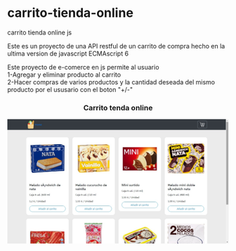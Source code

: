 # carrito-tienda-online
carrito tienda online js

Este  es un proyecto de una API restful de un carrito de compra hecho en la ultima version de javascript ECMAscript 6

Este proyecto de e-comerce en js permite al usuario<br>
1-Agregar y eliminar producto al carrito<br>
2-Hacer compras de varios productos y la cantidad deseada del mismo producto por el ususario con el boton "+/-"

<h3 align="center">Carrito tenda online</h3>

<img  src="capturadepantalla.jpg" width="600px" />


